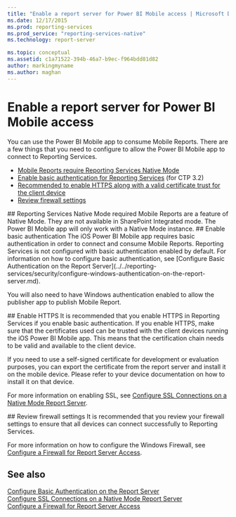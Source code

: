 ```yaml
---
title: "Enable a report server for Power BI Mobile access | Microsoft Docs"
ms.date: 12/17/2015
ms.prod: reporting-services
ms.prod_service: "reporting-services-native"
ms.technology: report-server

ms.topic: conceptual
ms.assetid: c1a71522-394b-46a7-b9ec-f964bdd81d82
author: markingmyname
ms.author: maghan
---
```

# Enable a report server for Power BI Mobile access
You can use the Power BI Mobile app to consume Mobile Reports. There are a few things that you need to configure to allow the Power BI Mobile app to connect to Reporting Services.  
  
-   [Mobile Reports require Reporting Services Native Mode](#nativemode)  
-   [Enable basic authentication for Reporting Services](#basicauth) (for CTP 3.2)  
-   [Recommended to enable HTTPS along with a valid certificate trust for the client device](#https)  
-   [Review firewall settings](#firewall)  
  
<a name="nativemode"/>  
## Reporting Services Native Mode required  
Mobile Reports are a feature of Native Mode. They are not available in SharePoint Integrated mode. The Power BI Mobile app will only work with a Native Mode instance.  
  
<a name="basicauth"/>  
## Enable basic authentication  
The iOS Power BI Mobile app requires basic authentication in order to connect and consume Mobile Reports. Reporting Services is not configured with basic authentication enabled by default. For information on how to configure basic authentication, see [Configure Basic Authentication on the Report Server](../../reporting-services/security/configure-windows-authentication-on-the-report-server.md).  
  
You will also need to have Windows authentication enabled to allow the publisher app to publish Mobile Report.  
  
<a name="https"/>  
## Enable HTTPS  
It is recommended that you enable HTTPS in Reporting Services if you enable basic authentication. If you enable HTTPS, make sure that the certificates used can be trusted with the client devices running the iOS Power BI Mobile app. This means that the certification chain needs to be valid and available to the client device.  
  
If you need to use a self-signed certificate for development or evaluation purposes, you can export the certificate from the report server and install it on the mobile device. Please refer to your device documentation on how to install it on that device.  
  
For more information on enabling SSL, see [Configure SSL Connections on a Native Mode Report Server](../../reporting-services/security/configure-ssl-connections-on-a-native-mode-report-server.md).  
  
<a name="firewall"/>  
## Review firewall settings  
It is recommended that you review your firewall settings to ensure that all devices can connect successfully to Reporting Services.   
  
For more information on how to configure the Windows Firewall, see [Configure a Firewall for Report Server Access](../../reporting-services/report-server/configure-a-firewall-for-report-server-access.md).  
  
## See also  
  
[Configure Basic Authentication on the Report Server](../../reporting-services/security/configure-windows-authentication-on-the-report-server.md)  
[Configure SSL Connections on a Native Mode Report Server](../../reporting-services/security/configure-ssl-connections-on-a-native-mode-report-server.md)  
[Configure a Firewall for Report Server Access](../../reporting-services/report-server/configure-a-firewall-for-report-server-access.md)  
  
  
  
  
  
  

